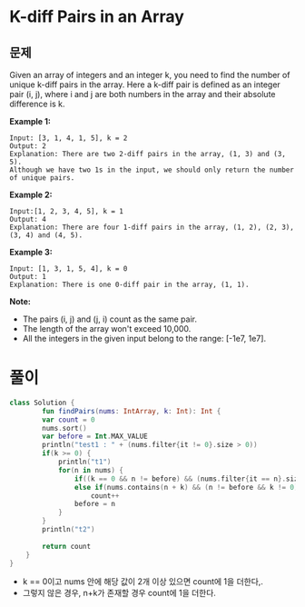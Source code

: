 # K-diff Pairs in an Array
## 문제
Given an array of integers and an integer k, you need to find the number of unique k-diff pairs in the array. Here a k-diff pair is defined as an integer pair (i, j), where i and j are both numbers in the array and their absolute difference is k.

**Example 1:**
```
Input: [3, 1, 4, 1, 5], k = 2
Output: 2
Explanation: There are two 2-diff pairs in the array, (1, 3) and (3, 5).
Although we have two 1s in the input, we should only return the number of unique pairs.
```

**Example 2:**
```
Input:[1, 2, 3, 4, 5], k = 1
Output: 4
Explanation: There are four 1-diff pairs in the array, (1, 2), (2, 3), (3, 4) and (4, 5).
```

**Example 3:**
```
Input: [1, 3, 1, 5, 4], k = 0
Output: 1
Explanation: There is one 0-diff pair in the array, (1, 1).
```

**Note:**
* The pairs (i, j) and (j, i) count as the same pair.
* The length of the array won't exceed 10,000.
* All the integers in the given input belong to the range: [-1e7, 1e7].

# 풀이
```kotlin
class Solution {
        fun findPairs(nums: IntArray, k: Int): Int {
        var count = 0
        nums.sort()
        var before = Int.MAX_VALUE
        println("test1 : " + (nums.filter{it != 0}.size > 0))
        if(k >= 0) {
            println("t1")
            for(n in nums) {
                if((k == 0 && n != before) && (nums.filter{it == n}.size > 1)) count += 1
                else if(nums.contains(n + k) && (n != before && k != 0))
                    count++
                before = n
            }
        }
        println("t2")
    
        return count
    }
}
```

* k == 0이고  nums 안에  해당 값이 2개 이상 있으면 count에 1을 더한다,.
* 그렇지 않은 경우, n+k가 존재할 경우 count에 1을 더한다.
  